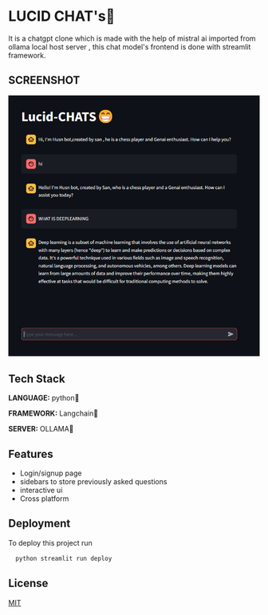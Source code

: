 


# LUCID CHAT's🤖

It is a chatgpt clone which is made with the help of mistral ai imported from ollama local host server , this chat model's frontend is done with streamlit framework.

## SCREENSHOT
![Lucid](LUCID2.png)


## Tech Stack

**LANGUAGE:** python🐍

**FRAMEWORK:** Langchain🦜

**SERVER:** OLLAMA🦙





## Features

- Login/signup page
- sidebars to store previously asked questions
- interactive ui
- Cross platform


## Deployment

To deploy this project run

```bash
  python streamlit run deploy
```


## License

[MIT](https://choosealicense.com/licenses/mit/)

